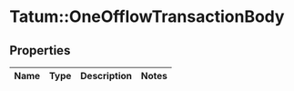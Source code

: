 # Tatum::OneOfflowTransactionBody

## Properties
Name | Type | Description | Notes
------------ | ------------- | ------------- | -------------

